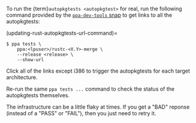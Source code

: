 To run the {term}`autopkgtests <autopkgtest>` for real, run the following command provided by the [`ppa-dev-tools` snap](https://snapcraft.io/ppa-dev-tools) to get links to all the autopkgtests:

(updating-rust-autopkgtests-url-command)=

```none
$ ppa tests \
    ppa:<lpuser>/rustc-<X.Y>-merge \
    --release <release> \
    --show-url
```

Click all of the links except i386 to trigger the autopkgtests for each target architecture.

Re-run the same `ppa tests ...` command to check the status of the autopkgtests themselves.

The infrastructure can be a little flaky at times. If you get a "BAD" reponse (instead of a "PASS" or "FAIL"), then you just need to retry it.
